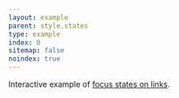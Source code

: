 ```yaml
---
layout: example
parent: style.states
type: example
index: 0
sitemap: false
noindex: true
---
```


Interactive example of [focus states on links](#).
